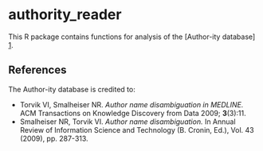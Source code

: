 authority_reader
=======

This R package contains functions for analysis of the [Author-ity database] [1].

[1]: http://arrowsmith.psych.uic.edu/arrowsmith_uic/author2.html

## References

The Author-ity database is credited to:

* Torvik VI, Smalheiser NR. *Author name disambiguation in MEDLINE.* ACM Transactions on Knowledge Discovery from Data 2009; **3**(3):11.
* Smalheiser NR, Torvik VI. *Author name disambiguation.* In Annual Review of Information Science and Technology (B. Cronin, Ed.), Vol. 43 (2009), pp. 287-313.
